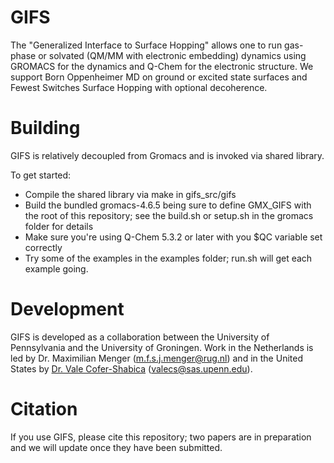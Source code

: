# GIFS
The "Generalized Interface to Surface Hopping" allows one to run gas-phase or solvated (QM/MM with electronic embedding) dynamics using GROMACS for the dynamics and Q-Chem for the electronic structure. We support Born Oppenheimer MD on ground or excited state surfaces and Fewest Switches Surface Hopping with optional decoherence.

# Building
GIFS is relatively decoupled from Gromacs and is invoked via shared library.

To get started:
* Compile the shared library via make in gifs_src/gifs
* Build the bundled gromacs-4.6.5 being sure to define GMX_GIFS with the root of this repository; see the build.sh or setup.sh in the gromacs folder for details
* Make sure you're using Q-Chem 5.3.2 or later with you $QC variable set correctly
* Try some of the examples in the examples folder; run.sh will get each example going.

# Development
GIFS is developed as a collaboration between the University of Pennsylvania and the University of Groningen. Work in the Netherlands is led by Dr. Maximilian Menger (m.f.s.j.menger@rug.nl) and in the United States by [Dr. Vale Cofer-Shabica](https://vale.science) (valecs@sas.upenn.edu).

# Citation
If you use GIFS, please cite this repository; two papers are in preparation and we will update once they have been submitted.